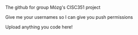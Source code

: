 The github for group Mózg's CISC351 project 

Give me your usernames so I can give you push permissions

Upload anything you code here! 

